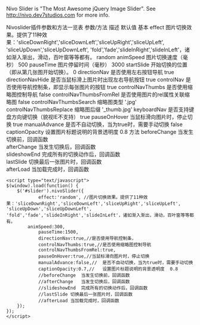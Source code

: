Nivo Slider is "The Most Awesome jQuery Image Slider". See http://nivo.dev7studios.com for more info.





Nivoslider插件参数和方法一览表
参数/方法  描述	默认值
基本
effect	图片切换效果。提供了11种效果：'sliceDownRight','sliceDownLeft','sliceUpRight','sliceUpLeft', 'sliceUpDown','sliceUpDownLeft', 'fold','fade','slideInRight','slideInLeft'，诸如渐入渐出，滑动，百叶窗等等都有。	random
animSpeed	图片切换速度（毫秒）	500
pauseTime	图片停留时间（毫秒）	3000
startSlide	开始切换的位置（即从第几张图开始切换）。	0
directionNav	是否使用左右按钮导航	true
directionNavHide	是否当鼠标滑上图片时出现左右导航按钮	true
controlNav	是否使用导航控制条，即显示每张图片的按钮	true
controlNavThumbs	是否使用缩略图控制导航	false
controlNavThumbsFromRel	是否使用图片的rel属性关联缩略图	false
controlNavThumbsSearch	缩略图类型	'.jpg'
controlNavThumbsReplace	缩略图后缀	'_thumb.jpg'
keyboardNav	是否支持键盘方向键切换（貌视IE不支持）	true
pauseOnHover	当鼠标滑向图片时，停止切换	true
manualAdvance	是否不自动切换，当为true时，需要手动切换	false
captionOpacity	设置图片标题说明的背景透明度	0.8
方法
beforeChange	当发生切换前，回调函数	 
afterChange	当发生切换后，回调函数	 
slideshowEnd	完成所有的切换动作后，回调函数	 
lastSlide	切换最后一张图片时，回调函数	 
afterLoad	当加载完成时，回调函数






 <script type="text/javascript" src="jquery.nivo.slider.pack.js"></script>
    <script type="text/javascript">
    $(window).load(function() {
        $('#slider').nivoSlider({
                effect:'random', //图片切换效果。提供了11种效果：'sliceDownRight','sliceDownLeft','sliceUpRight','sliceUpLeft', 'sliceUpDown','sliceUpDownLeft', 'fold','fade','slideInRight','slideInLeft'，诸如渐入渐出，滑动，百叶窗等等都有。
  			animSpeed:300,
				pauseTime:1500,
				directionNav:true,//是否使用导航控制条，
				controlNavThumbs:true,//是否使用缩略图控制导航
				controlNavThumbsFromRel:true,
				pauseOnHover:true,//当鼠标滑向图片时，停止切换
				manualAdvance:false,//	是否不自动切换，当为true时，需要手动切换
				captionOpacity:0.7,//	设置图片标题说明的背景透明度	0.8
				//beforeChange	当发生切换前，回调函数	 
				//afterChange	当发生切换后，回调函数	 
				//slideshowEnd	完成所有的切换动作后，回调函数	 
				//lastSlide	切换最后一张图片时，回调函数	 
				//afterLoad	当加载完成时，回调函数				
		});		 
    });
    </script>
